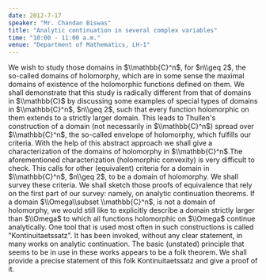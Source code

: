 ```yaml
---
date: 2012-7-17
speaker: "Mr. Chandan Biswas"
title: "Analytic continuation in several complex variables"
time: "10:00 - 11:00 a.m." 
venue: "Department of Mathematics, LH-1"
---
```

We wish to study those domains in $\\mathbb{C}^n$, for $n\\geq 2$, the
so-called domains of holomorphy, which are in some sense the maximal
domains of existence of the holomorphic functions defined on them. We
shall demonstrate that this study is radically different from that of
domains in $\\mathbb{C}$ by discussing some examples of special types of
domains in $\\mathbb{C}^n$, $n\\geq 2$, such that every function holomorphic
on them extends to a strictly larger domain. This leads to Thullen's
construction of a domain (not necessarily in $\\mathbb{C}^n$) spread over
$\\mathbb{C}^n$, the so-called envelope of holomorphy, which fulfills our
criteria. With the help of this abstract approach we shall give a
characterization of the domains of holomorphy in $\\mathbb{C}^n$.The
aforementioned characterization (holomorphic convexity) is very difficult
to check. This calls for other (equivalent) criteria for a domain in
$\\mathbb{C}^n$, $n\\geq 2$, to be a domain of holomorphy. We shall survey
these criteria. We shall sketch those proofs of equivalence that rely on
the first part of our survey: namely, on analytic continuation theorems.
If a domain $\\Omega\\subset \\mathbb{C}^n$, is not a domain of holomorphy,
we would still like to explicitly describe a domain strictly larger than
$\\Omega$ to which all functions holomorphic on $\\Omega$ continue
analytically. One tool that is used most often in such constructions is
called "Kontinuitaetssatz". It has been invoked, without any clear
statement, in many works on analytic continuation. The basic (unstated)
principle that seems to be in use in these works appears to be a folk
theorem. We shall provide a precise statement of this folk
Kontinuitaetssatz and give a proof of it.
